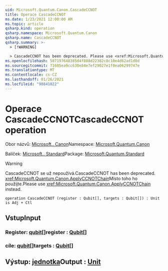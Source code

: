 ```yaml
---
uid: Microsoft.Quantum.Canon.CascadeCCNOT
title: Operace CascadeCCNOT
ms.date: 1/23/2021 12:00:00 AM
ms.topic: article
qsharp.kind: operation
qsharp.namespace: Microsoft.Quantum.Canon
qsharp.name: CascadeCCNOT
qsharp.summary: >-
  > [!WARNING]

  > CascadeCCNOT has been deprecated. Please use <xref:Microsoft.Quantum.Canon.ApplyCCNOTChain> instead.
ms.openlocfilehash: 507197648385d4f808d22382c8c10e4d62ad1d0d
ms.sourcegitcommit: 71605ea9cc630e84e7ef29027e1f0ea06299747e
ms.translationtype: MT
ms.contentlocale: cs-CZ
ms.lasthandoff: 01/26/2021
ms.locfileid: "98841022"
---
```

# <a name="cascadeccnot-operation"></a><span data-ttu-id="fc123-102">Operace CascadeCCNOT</span><span class="sxs-lookup"><span data-stu-id="fc123-102">CascadeCCNOT operation</span></span>

<span data-ttu-id="fc123-103">Obor názvů: [Microsoft.. Canon](xref:Microsoft.Quantum.Canon)</span><span class="sxs-lookup"><span data-stu-id="fc123-103">Namespace: [Microsoft.Quantum.Canon](xref:Microsoft.Quantum.Canon)</span></span>

<span data-ttu-id="fc123-104">Balíček: [Microsoft.. Standard](https://nuget.org/packages/Microsoft.Quantum.Standard)</span><span class="sxs-lookup"><span data-stu-id="fc123-104">Package: [Microsoft.Quantum.Standard](https://nuget.org/packages/Microsoft.Quantum.Standard)</span></span>


> [!WARNING]
> <span data-ttu-id="fc123-105">CascadeCCNOT se už nepoužívá.</span><span class="sxs-lookup"><span data-stu-id="fc123-105">CascadeCCNOT has been deprecated.</span></span> <span data-ttu-id="fc123-106"><xref:Microsoft.Quantum.Canon.ApplyCCNOTChain>Místo toho ho použijte.</span><span class="sxs-lookup"><span data-stu-id="fc123-106">Please use <xref:Microsoft.Quantum.Canon.ApplyCCNOTChain> instead.</span></span>



```qsharp
operation CascadeCCNOT (register : Qubit[], targets : Qubit[]) : Unit is Adj + Ctl
```


## <a name="input"></a><span data-ttu-id="fc123-107">Vstup</span><span class="sxs-lookup"><span data-stu-id="fc123-107">Input</span></span>

### <a name="register--qubit"></a><span data-ttu-id="fc123-108">Register: [qubit](xref:microsoft.quantum.lang-ref.qubit)[]</span><span class="sxs-lookup"><span data-stu-id="fc123-108">register : [Qubit](xref:microsoft.quantum.lang-ref.qubit)[]</span></span>




### <a name="targets--qubit"></a><span data-ttu-id="fc123-109">cíle: [qubit](xref:microsoft.quantum.lang-ref.qubit)[]</span><span class="sxs-lookup"><span data-stu-id="fc123-109">targets : [Qubit](xref:microsoft.quantum.lang-ref.qubit)[]</span></span>





## <a name="output--unit"></a><span data-ttu-id="fc123-110">Výstup: [jednotka](xref:microsoft.quantum.lang-ref.unit)</span><span class="sxs-lookup"><span data-stu-id="fc123-110">Output : [Unit](xref:microsoft.quantum.lang-ref.unit)</span></span>

